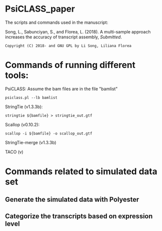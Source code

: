 PsiCLASS_paper
=======

The scripts and commands used in the manuscript:

Song, L., Sabunciyan, S., and Florea, L. (2018). A multi-sample approach increases the accuracy of transcript assembly, *Submitted*.

	Copyright (C) 2018- and GNU GPL by Li Song, Liliana Florea


# Commands of running different tools:
PsiCLASS: Assume the bam files are in the file "bamlist"

	psiclass.pl --lb bamlist

StringTie (v1.3.3b):

	stringtie ${bamfile} > stringtie_out.gtf

Scallop (v0.10.2):

	scallop -i ${bamfile} -o scallop_out.gtf

StringTie-merge (v1.3.3b)

TACO (v)


# Commands related to simulated data set

## Generate the simulated data with Polyester

## Categorize the transcripts based on expression level
